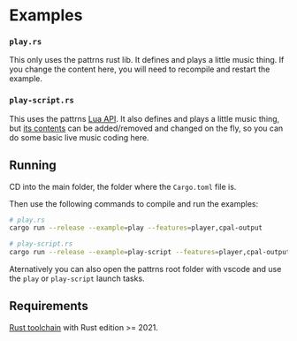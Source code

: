 ﻿# Examples

### `play.rs`

This only uses the pattrns rust lib. It defines and plays a little music thing. If you change the content here, you will need to recompile and restart the example.

### `play-script.rs`

This uses the pattrns [Lua API](../types/pattrns/). It also defines and plays a little music thing, but [its contents](./assets/) can be added/removed and changed on the fly, so you can do some basic live music coding here.  

## Running

CD into the main folder, the folder where the `Cargo.toml` file is. 

Then use the following commands to compile and run the examples:

```bash
# play.rs
cargo run --release --example=play --features=player,cpal-output

# play-script.rs
cargo run --release --example=play-script --features=player,cpal-output
```

Aternatively you can also open the pattrns root folder with vscode and use the `play` or `play-script` launch tasks.

## Requirements

[Rust toolchain](https://www.rust-lang.org/tools/install) with Rust edition >= 2021.
